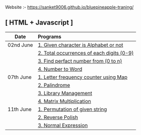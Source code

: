 Website :- https://sanket9006.github.io/bluepineapple-traning/

## [ HTML + Javascript ]

| Date      | Programs                                                                                                                                                                |
| --------- | :---------------------------------------------------------------------------------------------------------------------------------------------------------------------- |
| 02nd June | <a href="https://sanket9006.github.io/bluepineapple-traning/02nd%20June/alphabet_or_not.html" target="_blank">1. Given character is Alphabet or not</a>                 |
|           | <a href="https://sanket9006.github.io/bluepineapple-traning/02nd%20June/total_occurances_each_digit.html" target="_blank">2. Total occurrences of each digits (0-9)</a> |
|           | <a href="https://sanket9006.github.io/bluepineapple-traning/02nd%20June/perfact_number.html" target="_blank">3. Find perfact number from (0 to n) </a>                  |
|           | <a href="https://sanket9006.github.io/bluepineapple-traning/02nd%20June/numbertoword.html" target="_blank">4. Number to Word </a>                                       |
| 07th June | <a href="https://sanket9006.github.io/bluepineapple-traning/07th%20June/letterfrequency.html" target="_blank">1. Letter frequency counter using Map</a>                  |
|           | <a href="https://sanket9006.github.io/bluepineapple-traning/07th%20June/palindrome.html" target="_blank">2. Palindrome</a>                                               |
|           | <a href="https://sanket9006.github.io/bluepineapple-traning/07th%20June/library.html" target="_blank">3. Library Management</a>                                          |
|           | <a href="https://sanket9006.github.io/bluepineapple-traning/07th%20June/matrixmultiplication.html" target="_blank">4. Matrix Multiplication</a>                          |
| 11th June | <a href="https://sanket9006.github.io/bluepineapple-traning/11th%20June/permutation.html" target="_blank">1. Permutation of given string</a>                            |
|           | <a href="https://sanket9006.github.io/bluepineapple-traning/11th%20June/reversepolish.html" target="_blank">2. Reverse Polish</a>                                       |
|           | <a href="https://sanket9006.github.io/bluepineapple-traning/7th%20June/normalexpression.html" target="_blank">3. Normal Expression</a>                                  |

